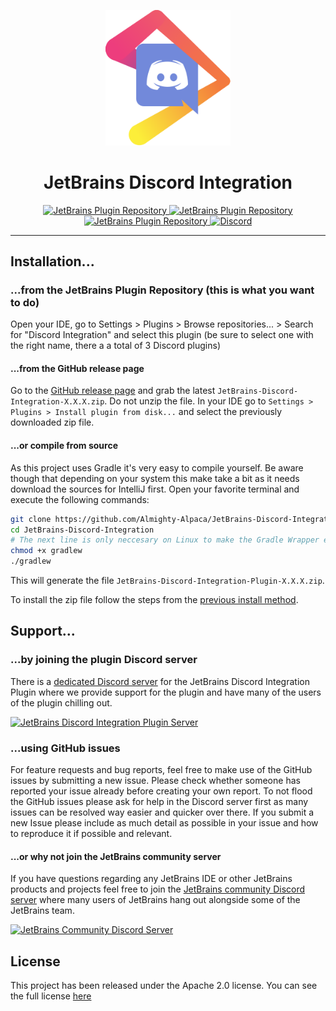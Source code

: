 <p align="center">
  <img src="plugin\src\main\resources\META-INF\pluginIcon.svg" alt="JetBrains Discord Integration" width="200"/>
</p>
<h1 align="center">JetBrains Discord Integration</h1>
<p align="center">
  <a href="https://plugins.jetbrains.com/plugin/10233">
    <img src="https://img.shields.io/jetbrains/plugin/v/10233.svg?style=flat-square&label=Current+Version&colorA=606060&colorB=3CB110" alt="JetBrains Plugin Repository">
  </a>
  <a href="https://plugins.jetbrains.com/plugin/10233">
    <img src="https://img.shields.io/jetbrains/plugin/d/10233.svg?style=flat-square&label=Downloads&colorA=606060&colorB=3CB110" alt="JetBrains Plugin Repository">
  </a>
  <a href="https://github.com/Almighty-Alpaca/JetBrains-Discord-Integration/blob/master/LICENSE.md">
    <img src="https://img.shields.io/badge/License-Apache--2.0-FFC133.svg?style=flat-square&colorA=606060" alt="JetBrains Plugin Repository">
  </a>
  <a href="https://discord.gg/SvuyuMP">
    <img src="https://img.shields.io/discord/464395429392678912.svg?logo=discord&logoColor=FFFFFF&style=flat-square&label=Discord&colorA=606060&colorB=7289DA" alt="Discord">
  </a>
</p>

----

## Installation...

### ...from the JetBrains Plugin Repository (this is what you want to do)

Open your IDE, go to Settings > Plugins > Browse repositories... > Search for "Discord Integration" and select this plugin (be sure to select one with the right name, there a a total of 3 Discord plugins)

#### ...from the GitHub release page

Go to the [GitHub release page](https://github.com/Almighty-Alpaca/JetBrains-Discord-Integration/releases/latest) and grab the latest `JetBrains-Discord-Integration-X.X.X.zip`. Do not unzip the file. In your IDE go to `Settings > Plugins > Install plugin from disk...` and select the previously downloaded zip file.

#### ...or compile from source

As this project uses Gradle it's very easy to compile yourself. Be aware though that depending on your system this make take a bit as it needs download the sources for IntelliJ first.
Open your favorite terminal and execute the following commands:

```bash
git clone https://github.com/Almighty-Alpaca/JetBrains-Discord-Integration.git
cd JetBrains-Discord-Integration
# The next line is only neccesary on Linux to make the Gradle Wrapper executable
chmod +x gradlew
./gradlew
```
This will generate the file `JetBrains-Discord-Integration-Plugin-X.X.X.zip`.

To install the zip file follow the steps from the [previous install method](#from-the-github-release-page).

## Support...

### ...by joining the plugin Discord server

There is a [dedicated Discord server](https://discord.gg/SvuyuMP) for the JetBrains Discord Integration Plugin where we provide support for the plugin and have many of the users of the plugin chilling out.

[![JetBrains Discord Integration Plugin Server](https://discordapp.com/api/guilds/464395429392678912/embed.png?style=banner3)](https://discord.gg/SvuyuMP)

### ...using GitHub issues

For feature requests and bug reports, feel free to make use of the GitHub issues by submitting a new issue. Please check whether someone has reported your issue already before creating your own report. To not flood the GitHub issues please ask for help in the Discord server first as many issues can be resolved way easier and quicker over there. If you submit a new Issue please include as much detail as possible in your issue and how to reproduce it if possible and relevant.

#### ...or why not join the JetBrains community server

If you have questions regarding any JetBrains IDE or other JetBrains products and projects feel free to join the [JetBrains community Discord server](https://discord.gg/9ut9sqD) where many users of JetBrains hang out alongside some of the JetBrains team.

[![JetBrains Community Discord Server](https://discordapp.com/api/guilds/433980600391696384/embed.png?style=banner2)](https://discord.gg/9ut9sqD)

## License

This project has been released under the Apache 2.0 license. You can see the full license [here](/LICENSE.md)
